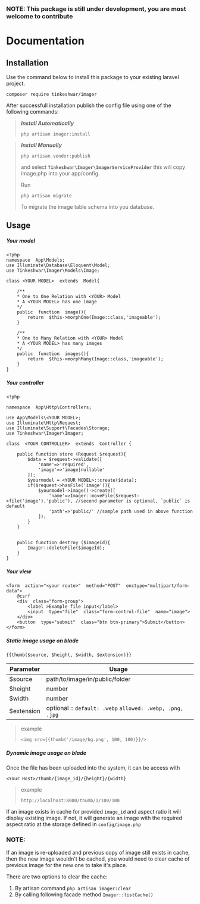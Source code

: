 ### NOTE: This package is still under development, you are most welcome to contribute

# Documentation

## Installation

Use the command below to install this package to your existing laravel project.

    composer require tinkeshwar/imager

After successfull installation publish the config file using one of the following commands:

> **_Install Automatically_**
>
> `php artisan imager:install`

> **_Install Manually_**
>
> `php artisan vendor:publish`
>
> and select **`Tinkeshwar\Imager\ImagerServiceProvider`** this will
> copy image.php into your app/config.
>
> Run
>
> `php artisan migrate`
>
> To migrate the image table schema into you database.

## Usage

##### Your model

    <?php
    namespace  App\Models;
    use Illuminate\Database\Eloquent\Model;
    use Tinkeshwar\Imager\Models\Image;

    class <YOUR MODEL>  extends  Model{

        /**
        * One to One Relation with <YOUR> Model
        * A <YOUR MODEL> has one image
        */
        public  function  image(){
    	    return  $this->morphOne(Image::class,'imageable');
        }

    	/**
        * One to Many Relation with <YOUR> Model
        * A <YOUR MODEL> has many images
        */
        public  function  images(){
    	    return  $this->morphMany(Image::class,'imageable');
        }
    }

##### Your controller

    <?php

    namespace  App\Http\Controllers;

    use App\Models\<YOUR MODEL>;
    use Illuminate\Http\Request;
    use Illuminate\Support\Facades\Storage;
    use Tinkeshwar\Imager\Imager;

    class  <YOUR CONTROLLER>  extends  Controller {

        public function store (Request $request){
    	    $data = $request->validate([
    		    'name'=>'required',
    		    'image'=>'image|nullable'
    	    ]);
    	    $yourmodel = <YOUR MODEL>::create($data);
    	    if($request->hasFile('image')){
    		    $yourmodel->image()->create([
    			    'name'=>Imager::moveFile($request->file('image'),'public'), //second parameter is optional, `public` is default
    			    'path'=>'public/' //sample path used in above function
    			]);
    		}
    	}


        public function destroy ($imageId){
            Imager::deleteFile($imageId);
        }
    }

##### Your view

    <form  action="<your route>"  method="POST"  enctype="multipart/form-data">
        @csrf
        <div  class="form-group">
    	    <label >Example file input</label>
    	    <input  type="file"  class="form-control-file"  name="image">
        </div>
        <button  type="submit"  class="btn btn-primary">Submit</button>
    </form>

##### Static image usage on blade

    {{thumb($source, $height, $width, $extension)}}

| Parameter  | Usage                                                     |
| ---------- | --------------------------------------------------------- |
| $source    | path/to/image/in/public/folder                            |
| $height    | number                                                    |
| $width     | number                                                    |
| $extension | optional :: `default: .webp` `allowed: .webp, .png, .jpg` |

> example
>
> `<img src={{thumb('/image/bg.png', 100, 100)}}/>`

##### Dynamic image usage on blade

Once the file has been uploaded into the system, it can be access with

    <Your Host>/thumb/{image_id}/{height}/{width}

> example
>
> `http://localhost:8000/thumb/1/100/100`

If an image exists in cache for provided `image_id` and aspect ratio it will display existing image. If not, it will generate an image with the required aspect ratio at the storage defined in `config/image.php`

### NOTE:

If an image is re-uploaded and previous copy of image still exists in cache, then the new image wouldn't be cached, you would need to clear cache of previous image for the new one to take it's place.

There are two options to clear the cache:

1.  By artisan command
    `php artisan imager:clear`
2.  By calling following facade method
    `Imager::listCache()`
